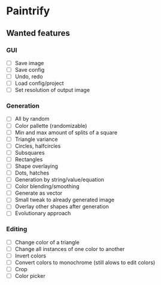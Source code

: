 # Paintrify

## Wanted features

### GUI
- [ ] Save image
- [ ] Save config
- [ ] Undo, redo
- [ ] Load config/project
- [ ] Set resolution of output image

### Generation
- [ ] All by random
- [ ] Color pallette (randomizable)
- [ ] Min and max amount of splits of a square
- [ ] Triangle variance
- [ ] Circles, halfcircles
- [ ] Subsquares
- [ ] Rectangles
- [ ] Shape overlaying
- [ ] Dots, hatches
- [ ] Generation by string/value/equation
- [ ] Color blending/smoothing
- [ ] Generate as vector
- [ ] Small tweak to already generated image
- [ ] Overlay other shapes after generation
- [ ] Evolutionary approach

### Editing
- [ ] Change color of a triangle
- [ ] Change all instances of one color to another
- [ ] Invert colors
- [ ] Convert colors to monochrome (still alows to edit colors)
- [ ] Crop
- [ ] Color picker
